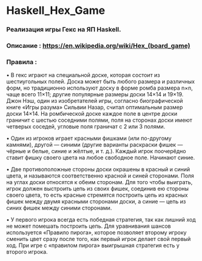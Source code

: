 # Haskell_Hex_Game
### Реализация игры Гекс на ЯП Haskell.

### Описание : https://en.wikipedia.org/wiki/Hex_(board_game)

### Правила :

•	В гекс играют на специальной доске, которая состоит из шестиугольных полей. Доска может быть любого размера и различных форм, но традиционно используют доску в форме ромба размера n×n, чаще всего 11×11; другие популярные размеры доски 14×14 и 19×19. Джон Нэш, один из изобретателей игры, согласно биографической книге «Игры разума» Сильвии Назар, считал оптимальным размер доски 14×14. На ромбической доске каждое поле в центре доски граничит с шестью соседними полями, поля на сторонах доски имеют четверых соседей, угловые поля граничат с 2 или 3 полями.

•	Один из игроков играет красными фишками (или по-другому камнями), другой — синими (другие варианты раскраски фишек — чёрные и белые, синие и жёлтые, и т. д.). Каждый игрок поочерёдно ставит фишку своего цвета на любое свободное поле. Начинают синие.

•	Две противоположные стороны доски окрашены в красный и синий цвета, и называются соответственно красной и синей сторонами. Поля на углах доски относятся к обеим сторонам. Для того чтобы выиграть, игрок должен выстроить цепь из своих фишек, соединив ею стороны своего цвета, то есть красные стремятся построить цепь из красных фишек между двумя красными сторонами доски, а синие — цепь из синих фишек между синими сторонами.

• У первого игрока всегда есть победная стратегия, так как лишний ход не может помешать построить цепь. Для уравнивания шансов используется «Правило пирога», которое позволяет второму игроку сменить цвет сразу после того, как первый игрок делает свой первый ход. При игре с «правилом пирога» выигрышная стратегия есть у второго игрока.
